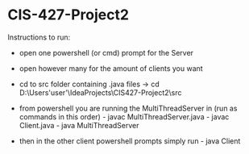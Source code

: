 # CIS-427-Project2


Instructions to run:

- open one powershell (or cmd) prompt for the Server
- open however many for the amount of clients you want

- cd to src folder containing .java files -> cd D:\Users\'user'\IdeaProjects\CIS427-Project2\src
- from powershell you are running the MultiThreadServer in (run as commands in this order)
        - javac MultiThreadServer.java
        - javac Client.java
        - java MultiThreadServer
- then in the other client powershell prompts simply run
        - java Client
